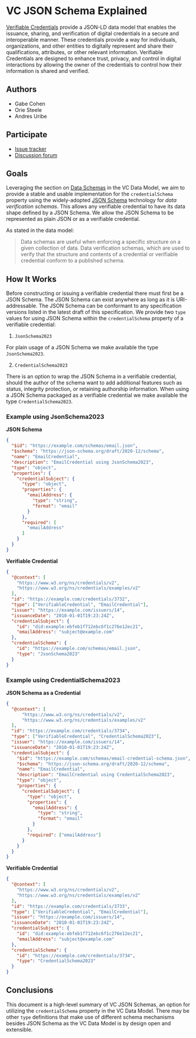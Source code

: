 # VC JSON Schema Explained

[Verifiable Credentials](https://w3c.github.io/vc-data-model/) provide a JSON-LD data model that enables the issuance, sharing, and verification of digital credentials in a secure and interoperable manner. These credentials provide a way for individuals, organizations, and other entities to digitally represent and share their qualifications, attributes, or other relevant information. Verifiable Credentials are designed to enhance trust, privacy, and control in digital interactions by allowing the owner of the credentials to control how their information is shared and verified.

## Authors

- Gabe Cohen
- Orie Steele
- Andres Uribe

## Participate

- [Issue tracker](https://github.com/w3c/vc-json-schema/issues)
- [Discussion forum](https://lists.w3.org/Archives/Public/public-vc-wg/)

## Goals

Leveraging the section on [Data Schemas](https://w3c.github.io/vc-data-model/#data-schemas) in the VC Data Model, we aim to provide a stable and usable implementation for the `credentialSchema` property using the widely-adopted [JSON Schema](https://json-schema.org/) technology for _data verification schemas_. This allows any verifiable credential to have its data shape defined by a JSON Schema. We allow the JSON Schema to be represented as plain JSON or as a verifiable credential.

As stated in the data model:

> Data schemas are useful when enforcing a specific structure on a given collection of data.
> Data verification schemas, which are used to verify that the structure and contents of a credential or verifiable credential conform to a published schema.


## How It Works

Before constructing or issuing a verifiable credential there must first be a JSON Schema. The JSON Schema can exist anywhere as long as it is URI-addressable. The JSON Schema can be conformant to any specification versions listed in the latest draft of this specification. We provide two `type` values for using JSON Schema within the `credentialSchema` property of a verifiable credential:

1. `JsonSchema2023`

For plain usage of a JSON Schema we make available the type `JsonSchema2023`.

2. `CredentialSchema2023`

There is an option to wrap the JSON Schema in a verifiable credential, should the author of the schema want to add additional features such as status, integrity protection, or retaining authorship information. When using a JSON Schema packaged as a verifiable credential we make available the type `CredentialSchema2023`.

### Example using JsonSchema2023

**JSON Schema**

```json
{
  "$id": "https://example.com/schemas/email.json",
  "$schema": "https://json-schema.org/draft/2020-12/schema",
  "name": "EmailCredential",
  "description": "EmailCredential using JsonSchema2023",
  "type": "object",
  "properties": {
    "credentialSubject": {
      "type": "object",
      "properties": {
        "emailAddress": {
          "type": "string",
          "format": "email"
        }
      },
      "required": [
        "emailAddress"
      ]
    }
  }
}
```

**Verifiable Credential**

```json
{
  "@context": [
    "https://www.w3.org/ns/credentials/v2",
    "https://www.w3.org/ns/credentials/examples/v2"
  ],
  "id": "https://example.com/credentials/3732",
  "type": ["VerifiableCredential", "EmailCredential"],
  "issuer": "https://example.com/issuers/14",
  "issuanceDate": "2010-01-01T19:23:24Z",
  "credentialSubject": {
    "id": "did:example:ebfeb1f712ebc6f1c276e12ec21",
    "emailAddress": "subject@example.com"
  },
  "credentialSchema": {
    "id": "https://example.com/schemas/email.json",
    "type": "JsonSchema2023"
  }
}
```

### Example using CredentialSchema2023

**JSON Schema as a Credential**

```json
{
  "@context": [
      "https://www.w3.org/ns/credentials/v2",
      "https://www.w3.org/ns/credentials/examples/v2"
  ],
  "id": "https://example.com/credentials/3734",
  "type": ["VerifiableCredential", "CredentialSchema2023"],
  "issuer": "https://example.com/issuers/14",
  "issuanceDate": "2010-01-01T19:23:24Z",
  "credentialSubject": {
    "$id": "https://example.com/schemas/email-credential-schema.json",
    "$schema": "https://json-schema.org/draft/2020-12/schema",
    "name": "EmailCredential",
    "description": "EmailCredential using CredentialSchema2023",
    "type": "object",
    "properties": {
      "credentialSubject": {
        "type": "object",
        "properties": {
          "emailAddress": {
            "type": "string",
            "format": "email"
          }
        },
        "required": ["emailAddress"]
      }
    }
  }
}
```

**Verifiable Credential**

```json
{
  "@context": [
    "https://www.w3.org/ns/credentials/v2",
    "https://www.w3.org/ns/credentials/examples/v2"
  ],
  "id": "https://example.com/credentials/3733",
  "type": ["VerifiableCredential", "EmailCredential"],
  "issuer": "https://example.com/issuers/14",
  "issuanceDate": "2010-01-01T19:23:24Z",
  "credentialSubject": {
    "id": "did:example:ebfeb1f712ebc6f1c276e12ec21",
    "emailAddress": "subject@example.com"
  },
  "credentialSchema": {
    "id": "https://example.com/credentials/3734",
    "type": "CredentialSchema2023"
  }
}
```

## Conclusions

This document is a high-level summary of VC JSON Schemas, an option for utilizing the `credentialSchema` property in the VC Data Model. There may be other `type` definitions that make use of different schema mechanisms besides JSON Schema as the VC Data Model is by design open and extensible.